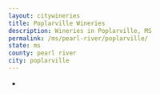 ```yaml
---
layout: citywineries
title: Poplarville Wineries
description: Wineries in Poplarville, MS
permalink: /ms/pearl-river/poplarville/
state: ms
county: pearl river
city: poplarville
---
```

-
